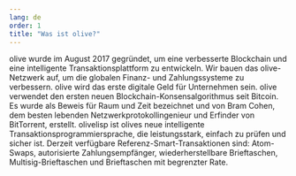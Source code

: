 ```yaml
---
lang: de
order: 1
title: "Was ist olive?"
---
```


olive wurde im August 2017 gegründet, um eine verbesserte Blockchain und eine intelligente Transaktionsplattform zu entwickeln. Wir bauen das olive-Netzwerk auf, um die globalen Finanz- und Zahlungssysteme zu verbessern. olive wird das erste digitale Geld für Unternehmen sein. olive verwendet den ersten neuen Blockchain-Konsensalgorithmus seit Bitcoin. Es wurde als Beweis für Raum und Zeit bezeichnet und von Bram Cohen, dem besten lebenden Netzwerkprotokollingenieur und Erfinder von BitTorrent, erstellt. olivelisp ist olives neue intelligente Transaktionsprogrammiersprache, die leistungsstark, einfach zu prüfen und sicher ist. Derzeit verfügbare Referenz-Smart-Transaktionen sind: Atom-Swaps, autorisierte Zahlungsempfänger, wiederherstellbare Brieftaschen, Multisig-Brieftaschen und Brieftaschen mit begrenzter Rate.

